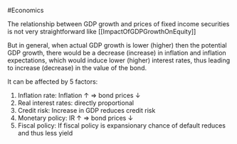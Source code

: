 #Economics 

The relationship between GDP growth and prices of fixed income securities is not very straightforward like [[ImpactOfGDPGrowthOnEquity]]

But in general, when actual GDP growth is lower (higher) then the potential GDP growth, there would be a decrease (increase) in inflation and inflation expectations, which would induce lower (higher) interest rates, thus leading to increase (decrease) in the value of the bond.

It can be affected by 5 factors:
1. Inflation rate: Inflation $\uparrow$ => bond prices $\downarrow$
2. Real interest rates: directly proportional
4. Credit risk: Increase in GDP reduces credit risk
5. Monetary policy: IR $\uparrow$ => bond prices $\downarrow$
6. Fiscal policy: If fiscal policy is expansionary chance of default reduces and thus less yield